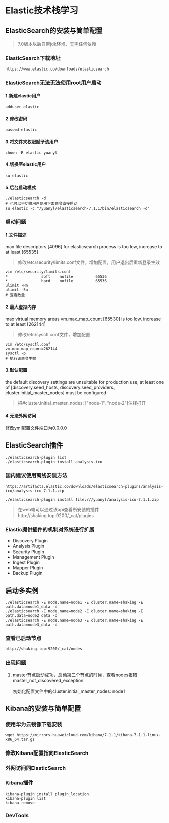 # Elastic技术栈学习

## ElasticSearch的安装与简单配置

> 7.0版本以后自带jdk环境，无需任何依赖

### ElasticSearch下载地址

```http
https://www.elastic.co/downloads/elasticsearch
```

### ElasticSearch无法无法使用root用户启动

#### 1.新建elastic用户

```shell
adduser elastic
```

#### 2.修改密码

```shell
passwd elastic
```

#### 3.将文件夹权限赋予该用户

```shell
chown -R elastic yuanyl
```

#### 4.切换至elastic用户

```shell
su elastic
```

#### 5.后台启动模式

```shell
./elasticsearch -d
# 也可以不切换用户使用下面命令直接启动
su elastic -c "/yuanyl/elasticsearch-7.1.1/bin/elasticsearch -d"
```

### 启动问题

#### 1.文件描述

max file descriptors [4096] for elasticsearch process is too low, increase to at least [65535]

> 修改/etc/security/limits.conf文件，增加配置，用户退出后重新登录生效

```shell
vim /etc/security/limits.conf
*               soft    nofile          65536
*               hard    nofile          65536
ulimit -Hn
ulimit -Sn
# 查看数量
```

#### 2.最大虚拟内存

max virtual memory areas vm.max_map_count [65530] is too low, increase to at least [262144]

> 修改/etc/sysctl.conf文件，增加配置

```shell
vim /etc/sysctl.conf
vm.max_map_count=262144
sysctl -p
# 执行该命令生效
```

#### 3.默认配置

the default discovery settings are unsuitable for production use; at least one of [discovery.seed_hosts, discovery.seed_providers, cluster.initial_master_nodes] must be configured

> 把\#cluster.initial_master_nodes: ["node-1", "node-2"]注释打开

#### 4.无法外网访问

修改yml配置文件端口为0.0.0.0

## ElasticSearch插件

```
./elasticsearch-plugin list
./elasticsearch-plugin install analysis-icu
```

### 国内建议使用离线安装方法

```http
https://artifacts.elastic.co/downloads/elasticsearch-plugins/analysis-icu/analysis-icu-7.1.1.zip
```

```shell
./elasticsearch-plugin install file:///yuanyl/analysis-icu-7.1.1.zip
```

> 在web端可以通过该api查看所安装的插件http://shaking.top:9200/_cat/plugins

### Elastic提供插件的机制对系统进行扩展

+ Discovery Plugin
+ Analysis Plugin
+ Security Plugin
+ Management Plugin
+ Ingest Plugin
+ Mapper Plugin
+ Backup Plugin

## 启动多实例

```shell
./elasticsearch -E node.name=node1 -E cluster.name=shaking -E path.data=node1_data -d
./elasticsearch -E node.name=node2 -E cluster.name=shaking -E path.data=node2_data -d
./elasticsearch -E node.name=node3 -E cluster.name=shaking -E path.data=node3_data -d
```

### 查看已启动节点

```http
http://shaking.top:9200/_cat/nodes
```

### 出现问题

1. master节点启动成功，启动第二个节点的时候，查看nodes报错master_not_discovered_exception

   初始化配置文件中的cluster.initial_master_nodes: node1

## Kibana的安装与简单配置

### 使用华为云镜像下载安装

```http
wget https://mirrors.huaweicloud.com/kibana/7.1.1/kibana-7.1.1-linux-x86_64.tar.gz
```

### 修改Kibana配置指向ElasticSearch

### 外网访问同ElasticSearch

### Kibana插件

```shell
kibana-plugin install plugin_location
kibana-plugin list
kibana remove
```

### DevTools























